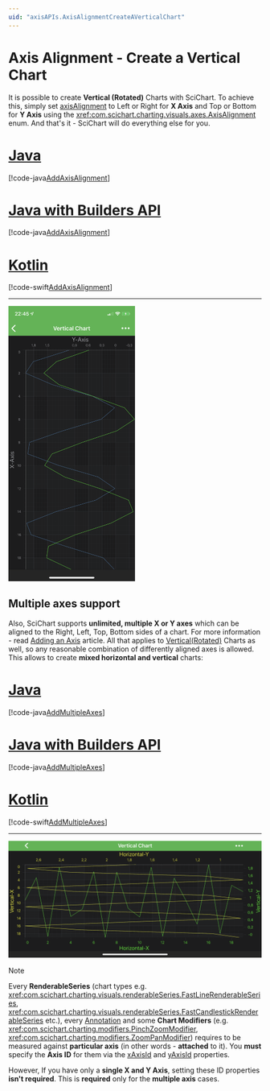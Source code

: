 ```yaml
---
uid: "axisAPIs.AxisAlignmentCreateAVerticalChart"
---
```


# Axis Alignment - Create a Vertical Chart
It is possible to create **Vertical (Rotated)** Charts with SciChart. To achieve this, simply set [axisAlignment](xref:com.scichart.charting.visuals.axes.IAxis.setAxisAlignment(com.scichart.charting.visuals.axes.AxisAlignment)) to Left or Right for **X Axis** and Top or Bottom for **Y Axis** using the <xref:com.scichart.charting.visuals.axes.AxisAlignment> enum. And that's it - SciChart will do everything else for you.

# [Java](#tab/java)
[!code-java[AddAxisAlignment](../../../samples/sandbox/app/src/main/java/com/scichart/docsandbox/examples/java/axisAPIs/AxisAlignmentCreateAVerticalChart.java#AddAxisAlignment)]
# [Java with Builders API](#tab/javaBuilder)
[!code-java[AddAxisAlignment](../../../samples/sandbox/app/src/main/java/com/scichart/docsandbox/examples/javaBuilder/axisAPIs/AxisAlignmentCreateAVerticalChart.java#AddAxisAlignment)]
# [Kotlin](#tab/kotlin)
[!code-swift[AddAxisAlignment](../../../samples/sandbox/app/src/main/java/com/scichart/docsandbox/examples/kotlin/axisAPIs/AxisAlignmentCreateAVerticalChart.kt#AddAxisAlignment)]
***

<img src="images/vertical-chart.png" style="width: 50%; height: 50%"/>​

## Multiple axes support
Also, SciChart supports **unlimited, multiple X or Y axes** which can be aligned to the Right, Left, Top, Bottom sides of a chart. For more information - read [Adding an Axis](xref:axisAPIs.AddAxisToSciChartSurface#adding-an-axis) article. All that applies to [Vertical(Rotated)](#axis-alignment---create-a-vertical-chart) Charts as well, so any reasonable combination of differently aligned axes is allowed. This allows to create **mixed horizontal and vertical** charts:

# [Java](#tab/java)
[!code-java[AddMultipleAxes](../../../samples/sandbox/app/src/main/java/com/scichart/docsandbox/examples/java/axisAPIs/AxisAlignmentCreateAVerticalChart.java#AddMultipleAxes)]
# [Java with Builders API](#tab/javaBuilder)
[!code-java[AddMultipleAxes](../../../samples/sandbox/app/src/main/java/com/scichart/docsandbox/examples/javaBuilder/axisAPIs/AxisAlignmentCreateAVerticalChart.java#AddMultipleAxes)]
# [Kotlin](#tab/kotlin)
[!code-swift[AddMultipleAxes](../../../samples/sandbox/app/src/main/java/com/scichart/docsandbox/examples/kotlin/axisAPIs/AxisAlignmentCreateAVerticalChart.kt#AddMultipleAxes)]
***

![Horizontal and Vertical Chart](images/horizontal-and-vertical-chart.png)

> [!NOTE]
> Every **RenderableSeries** (chart types e.g. <xref:com.scichart.charting.visuals.renderableSeries.FastLineRenderableSeries>, <xref:com.scichart.charting.visuals.renderableSeries.FastCandlestickRenderableSeries> etc.), every [Annotation](xref:annotationsAPIs.AnnotationsAPIs) and some **Chart Modifiers** (e.g. <xref:com.scichart.charting.modifiers.PinchZoomModifier>, <xref:com.scichart.charting.modifiers.ZoomPanModifier>) requires to be measured against **particular axis** (in other words - **attached** to it). You **must** specify the **Axis ID** for them via the [xAxisId](xref:com.scichart.charting.visuals.renderableSeries.IRenderableSeries.setXAxisId(java.lang.String)) and [yAxisId](xref:com.scichart.charting.visuals.renderableSeries.IRenderableSeries.setYAxisId(java.lang.String)) properties.
>
> However, If you have only a **single X and Y Axis**, setting these ID properties **isn't required**. This is **required** only for the **multiple axis** cases.